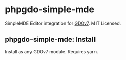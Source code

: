 # phpgdo-simple-mde

SimpleMDE Editor integration for
[GDOv7](https://github.com/gizmore/phpgdo).
MIT Licensed.

## phpgdo-simple-mde: Install

Install as any GDOv7 module.
Requires yarn.
